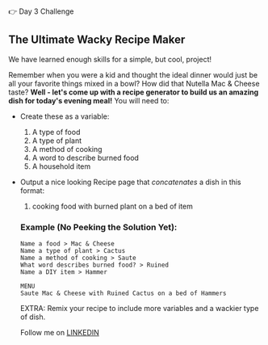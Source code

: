 👉 Day 3 Challenge

## The Ultimate Wacky Recipe Maker
We have learned enough skills for a simple, but cool, project!

Remember when you were a kid and thought the ideal dinner would just be all your favorite things mixed in a bowl? How did that Nutella Mac & Cheese taste? **Well - let's come up with a recipe generator to build us an amazing dish for today's evening meal!**
You will need to:

- Create these as a variable:
  1. A type of food
  2. A type of plant
  3. A method of cooking
  4. A word to describe burned food
  5. A household item

- Output a nice looking Recipe page that *concatenates* a dish in this format:
  1. cooking food with burned plant on a bed of item
  
  ### Example (No Peeking the Solution Yet):
  
  ```
  Name a food > Mac & Cheese
  Name a type of plant > Cactus
  Name a method of cooking > Saute        
  What word describes burned food? > Ruined
  Name a DIY item > Hammer

  MENU
  Saute Mac & Cheese with Ruined Cactus on a bed of Hammers
  ```
  
  EXTRA: Remix your recipe to include more variables and a wackier type of dish.
  
  Follow me on <a href="https://www.linkedin.com/in/sidowxyz/">LINKEDIN</a>
  
